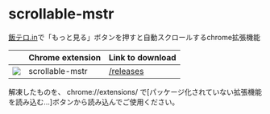 scrollable-mstr
===============

[飯テロ.in](https://mstr.in/)で「もっと見る」ボタンを押すと自動スクロールするchrome拡張機能

| |     Chrome extension     | Link to download |
|:------------:|-------------|-------|
|![](https://raw.github.com/daiz713/scrollable-mstr/master/48x48.png)|scrollable-mstr| [/releases](https://github.com/daiz713/scrollable-mstr/releases) |

解凍したものを、 chrome://extensions/ で[パッケージ化されていない拡張機能を読み込む...]ボタンから読み込んでご使用ください。
